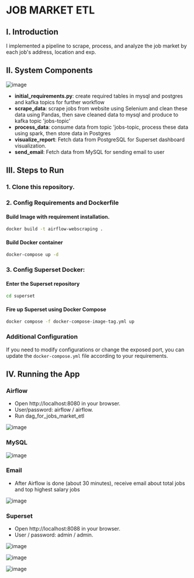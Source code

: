 JOB MARKET ETL
===============================

## I. Introduction
I implemented a pipeline to scrape, process, and analyze the job market by each job's address, location and exp.

## II. System Components

![image](https://github.com/user-attachments/assets/08cf6286-658f-46bb-a76e-eeb0e2d0f81a)

- **initial_requirements.py**: create required tables in mysql and postgres and kafka topics for further workflow
- **scrape_data**: scrape jobs from website using Selenium and clean these data using Pandas, then save cleaned data to mysql and produce to kafka topic 'jobs-topic'
- **process_data**: consume data from topic 'jobs-topic, process these data using spark, then store data in Postgres 
- **visualize_report**: Fetch data from PostgreSQL for Superset dashboard visualization.
- **send_email**: Fetch data from MySQL for sending email to user

## III. Steps to Run
### 1. Clone this repository.

### 2. Config Requirements and Dockerfile
#### Build Image with requirement installation.
```bash
docker build -t airflow-webscraping .
```

#### Build Docker container
```bash
docker-compose up -d
```

### 3. Config Superset Docker:
#### Enter the Superset repository
```bash
cd superset
```

#### Fire up Superset using Docker Compose
```bash
docker compose -f docker-compose-image-tag.yml up
```

### Additional Configuration
If you need to modify configurations or change the exposed port, you can update the `docker-compose.yml` file according to your requirements.

## IV. Running the App
### Airflow
- Open http://localhost:8080 in your browser.
- User/password: airflow / airflow.
- Run dag_for_jobs_market_etl

![image](https://github.com/user-attachments/assets/e83da1da-c4ff-488f-8b11-63806cccaa44)

### MySQL

![image](https://github.com/user-attachments/assets/7d2f844b-6aec-4c59-855b-ff9a57926155)

### Email
- After Airflow is done (about 30 minutes), receive email about total jobs and top highest salary jobs
  
![image](https://github.com/user-attachments/assets/8d287130-ef5e-4f6d-95fe-c44ce394b992)

### Superset
- Open http://localhost:8088 in your browser.
- User / password: admin / admin.

![image](https://github.com/user-attachments/assets/f707027e-aea8-429c-8ef5-adc7036bd90d)

![image](https://github.com/user-attachments/assets/ab19eef3-a9ec-4290-b845-c0793b457b3e)

![image](https://github.com/user-attachments/assets/82d840e4-fdb9-462e-ab48-e610d78364e1)





